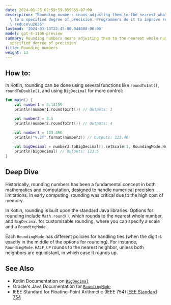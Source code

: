 ```yaml
---
date: 2024-01-25 02:59:59.859865-07:00
description: "Rounding numbers means adjusting them to the nearest whole number or\
  \ to a specified degree of precision. Programmers do it to improve readability,\
  \ reduce\u2026"
lastmod: '2024-03-13T22:45:00.044000-06:00'
model: gpt-4-1106-preview
summary: Rounding numbers means adjusting them to the nearest whole number or to a
  specified degree of precision.
title: Rounding numbers
weight: 13
---
```


## How to:
In Kotlin, rounding can be done using several functions like `roundToInt()`, `roundToDouble()`, and using `BigDecimal` for more control:

```kotlin
fun main() {
    val number1 = 3.14159
    println(number1.roundToInt()) // Outputs: 3

    val number2 = 3.5
    println(number2.roundToInt()) // Outputs: 4

    val number3 = 123.456
    println("%.2f".format(number3)) // Outputs: 123.46
    
    val bigDecimal = number3.toBigDecimal().setScale(1, RoundingMode.HALF_EVEN)
    println(bigDecimal) // Outputs: 123.5
}
```

## Deep Dive
Historically, rounding numbers has been a fundamental concept in both mathematics and computation, designed to handle numerical precision limitations. In early computing, rounding was critical due to the high cost of memory.

In Kotlin, rounding is built upon the standard Java libraries. Options for rounding include `Math.round()`, which rounds to the nearest whole number, and `BigDecimal` for customizable rounding, where you can specify a scale and a `RoundingMode`. 

Each `RoundingMode` has different policies for handling ties (when the digit is exactly in the middle of the options for rounding). For instance, `RoundingMode.HALF_UP` rounds to the nearest neighbor, unless both neighbors are equidistant, in which case it rounds up.

## See Also
- Kotlin Documentation on [`BigDecimal`](https://kotlinlang.org/api/latest/jvm/stdlib/kotlin/java.math.-big-decimal/index.html)
- Oracle's Java Documentation for [`RoundingMode`](https://docs.oracle.com/javase/8/docs/api/java/math/RoundingMode.html)
- IEEE Standard for Floating-Point Arithmetic (IEEE 754) [IEEE Standard 754](https://ieeexplore.ieee.org/document/4610935)
